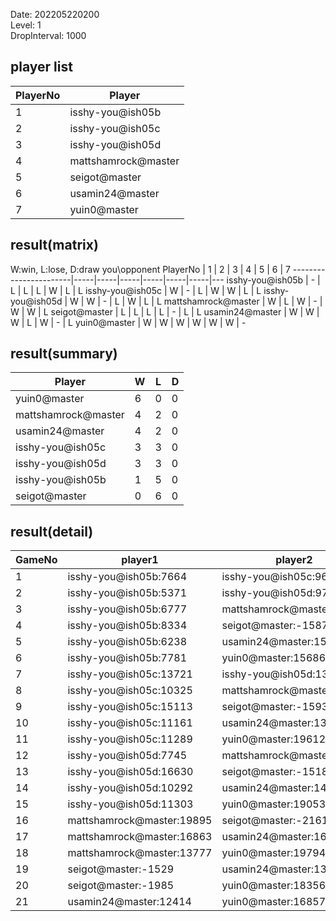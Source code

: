 Date: 202205220200  
Level: 1  
DropInterval: 1000  
## player list
PlayerNo  |  Player
----------|---------------------
1         |  isshy-you@ish05b
2         |  isshy-you@ish05c
3         |  isshy-you@ish05d
4         |  mattshamrock@master
5         |  seigot@master
6         |  usamin24@master
7         |  yuin0@master
## result(matrix)
W:win, L:lose, D:draw
you\opponent PlayerNo  |  1  |  2  |  3  |  4  |  5  |  6  |  7
-----------------------|-----|-----|-----|-----|-----|-----|---
isshy-you@ish05b       |  -  |  L  |  L  |  L  |  W  |  L  |  L
isshy-you@ish05c       |  W  |  -  |  L  |  W  |  W  |  L  |  L
isshy-you@ish05d       |  W  |  W  |  -  |  L  |  W  |  L  |  L
mattshamrock@master    |  W  |  L  |  W  |  -  |  W  |  W  |  L
seigot@master          |  L  |  L  |  L  |  L  |  -  |  L  |  L
usamin24@master        |  W  |  W  |  W  |  L  |  W  |  -  |  L
yuin0@master           |  W  |  W  |  W  |  W  |  W  |  W  |  -
## result(summary)
Player               |  W  |  L  |  D
---------------------|-----|-----|---
yuin0@master         |  6  |  0  |  0
mattshamrock@master  |  4  |  2  |  0
usamin24@master      |  4  |  2  |  0
isshy-you@ish05c     |  3  |  3  |  0
isshy-you@ish05d     |  3  |  3  |  0
isshy-you@ish05b     |  1  |  5  |  0
seigot@master        |  0  |  6  |  0
## result(detail)
GameNo  |  player1                    |  player2
--------|-----------------------------|---------------------------
1       |  isshy-you@ish05b:7664      |  isshy-you@ish05c:9626
2       |  isshy-you@ish05b:5371      |  isshy-you@ish05d:9786
3       |  isshy-you@ish05b:6777      |  mattshamrock@master:15059
4       |  isshy-you@ish05b:8334      |  seigot@master:-1587
5       |  isshy-you@ish05b:6238      |  usamin24@master:15477
6       |  isshy-you@ish05b:7781      |  yuin0@master:15686
7       |  isshy-you@ish05c:13721     |  isshy-you@ish05d:13728
8       |  isshy-you@ish05c:10325     |  mattshamrock@master:9938
9       |  isshy-you@ish05c:15113     |  seigot@master:-1593
10      |  isshy-you@ish05c:11161     |  usamin24@master:13410
11      |  isshy-you@ish05c:11289     |  yuin0@master:19612
12      |  isshy-you@ish05d:7745      |  mattshamrock@master:8678
13      |  isshy-you@ish05d:16630     |  seigot@master:-1518
14      |  isshy-you@ish05d:10292     |  usamin24@master:14300
15      |  isshy-you@ish05d:11303     |  yuin0@master:19053
16      |  mattshamrock@master:19895  |  seigot@master:-2161
17      |  mattshamrock@master:16863  |  usamin24@master:16756
18      |  mattshamrock@master:13777  |  yuin0@master:19794
19      |  seigot@master:-1529        |  usamin24@master:13277
20      |  seigot@master:-1985        |  yuin0@master:18356
21      |  usamin24@master:12414      |  yuin0@master:16857
